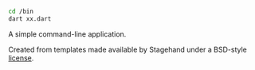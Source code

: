 ```bash
cd /bin
dart xx.dart
```

A simple command-line application.

Created from templates made available by Stagehand under a BSD-style
[license](https://github.com/dart-lang/stagehand/blob/master/LICENSE).

